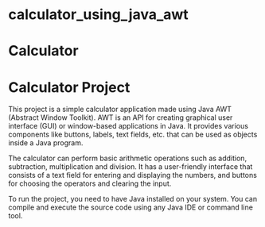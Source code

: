 # calculator_using_java_awt
# Calculator
# Calculator Project

This project is a simple calculator application made using Java AWT (Abstract Window Toolkit). AWT is an API for creating graphical user interface (GUI) or window-based applications in Java. It provides various components like buttons, labels, text fields, etc. that can be used as objects inside a Java program.

The calculator can perform basic arithmetic operations such as addition, subtraction, multiplication and division. It has a user-friendly interface that consists of a text field for entering and displaying the numbers, and buttons for choosing the operators and clearing the input.

To run the project, you need to have Java installed on your system. You can compile and execute the source code using any Java IDE or command line tool.  

 

